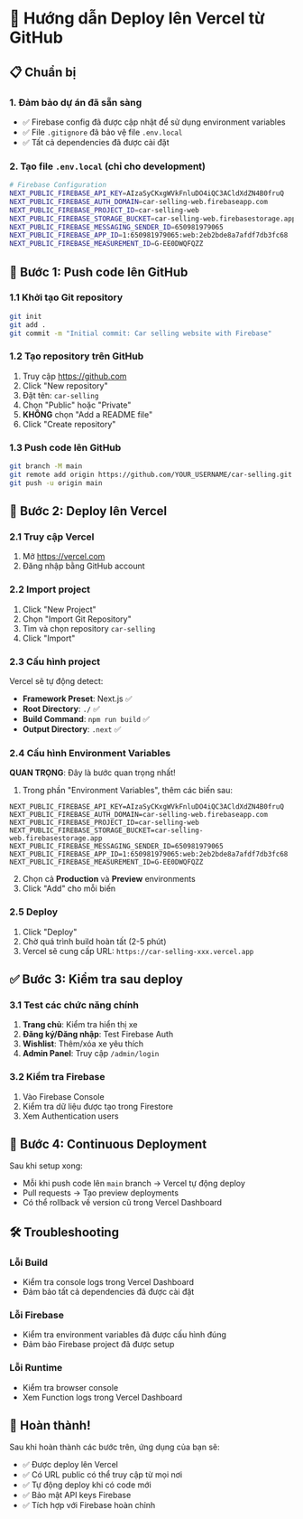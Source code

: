# 🚀 Hướng dẫn Deploy lên Vercel từ GitHub

## 📋 Chuẩn bị

### 1. Đảm bảo dự án đã sẵn sàng
- ✅ Firebase config đã được cập nhật để sử dụng environment variables
- ✅ File `.gitignore` đã bảo vệ file `.env.local`
- ✅ Tất cả dependencies đã được cài đặt

### 2. Tạo file `.env.local` (chỉ cho development)
```bash
# Firebase Configuration
NEXT_PUBLIC_FIREBASE_API_KEY=AIzaSyCKxgWVkFnluDO4iQC3ACldXdZN4B0fruQ
NEXT_PUBLIC_FIREBASE_AUTH_DOMAIN=car-selling-web.firebaseapp.com
NEXT_PUBLIC_FIREBASE_PROJECT_ID=car-selling-web
NEXT_PUBLIC_FIREBASE_STORAGE_BUCKET=car-selling-web.firebasestorage.app
NEXT_PUBLIC_FIREBASE_MESSAGING_SENDER_ID=650981979065
NEXT_PUBLIC_FIREBASE_APP_ID=1:650981979065:web:2eb2bde8a7afdf7db3fc68
NEXT_PUBLIC_FIREBASE_MEASUREMENT_ID=G-EE0DWQFQZZ
```

## 🔄 Bước 1: Push code lên GitHub

### 1.1 Khởi tạo Git repository
```bash
git init
git add .
git commit -m "Initial commit: Car selling website with Firebase"
```

### 1.2 Tạo repository trên GitHub
1. Truy cập https://github.com
2. Click "New repository"
3. Đặt tên: `car-selling`
4. Chọn "Public" hoặc "Private"
5. **KHÔNG** chọn "Add a README file"
6. Click "Create repository"

### 1.3 Push code lên GitHub
```bash
git branch -M main
git remote add origin https://github.com/YOUR_USERNAME/car-selling.git
git push -u origin main
```

## 🚀 Bước 2: Deploy lên Vercel

### 2.1 Truy cập Vercel
1. Mở https://vercel.com
2. Đăng nhập bằng GitHub account

### 2.2 Import project
1. Click "New Project"
2. Chọn "Import Git Repository"
3. Tìm và chọn repository `car-selling`
4. Click "Import"

### 2.3 Cấu hình project
Vercel sẽ tự động detect:
- **Framework Preset**: Next.js ✅
- **Root Directory**: `./` ✅
- **Build Command**: `npm run build` ✅
- **Output Directory**: `.next` ✅

### 2.4 Cấu hình Environment Variables
**QUAN TRỌNG**: Đây là bước quan trọng nhất!

1. Trong phần "Environment Variables", thêm các biến sau:

```
NEXT_PUBLIC_FIREBASE_API_KEY=AIzaSyCKxgWVkFnluDO4iQC3ACldXdZN4B0fruQ
NEXT_PUBLIC_FIREBASE_AUTH_DOMAIN=car-selling-web.firebaseapp.com
NEXT_PUBLIC_FIREBASE_PROJECT_ID=car-selling-web
NEXT_PUBLIC_FIREBASE_STORAGE_BUCKET=car-selling-web.firebasestorage.app
NEXT_PUBLIC_FIREBASE_MESSAGING_SENDER_ID=650981979065
NEXT_PUBLIC_FIREBASE_APP_ID=1:650981979065:web:2eb2bde8a7afdf7db3fc68
NEXT_PUBLIC_FIREBASE_MEASUREMENT_ID=G-EE0DWQFQZZ
```

2. Chọn cả **Production** và **Preview** environments
3. Click "Add" cho mỗi biến

### 2.5 Deploy
1. Click "Deploy"
2. Chờ quá trình build hoàn tất (2-5 phút)
3. Vercel sẽ cung cấp URL: `https://car-selling-xxx.vercel.app`

## ✅ Bước 3: Kiểm tra sau deploy

### 3.1 Test các chức năng chính
1. **Trang chủ**: Kiểm tra hiển thị xe
2. **Đăng ký/Đăng nhập**: Test Firebase Auth
3. **Wishlist**: Thêm/xóa xe yêu thích
4. **Admin Panel**: Truy cập `/admin/login`

### 3.2 Kiểm tra Firebase
1. Vào Firebase Console
2. Kiểm tra dữ liệu được tạo trong Firestore
3. Xem Authentication users

## 🔄 Bước 4: Continuous Deployment

Sau khi setup xong:
- Mỗi khi push code lên `main` branch → Vercel tự động deploy
- Pull requests → Tạo preview deployments
- Có thể rollback về version cũ trong Vercel Dashboard

## 🛠️ Troubleshooting

### Lỗi Build
- Kiểm tra console logs trong Vercel Dashboard
- Đảm bảo tất cả dependencies đã được cài đặt

### Lỗi Firebase
- Kiểm tra environment variables đã được cấu hình đúng
- Đảm bảo Firebase project đã được setup

### Lỗi Runtime
- Kiểm tra browser console
- Xem Function logs trong Vercel Dashboard

## 🎉 Hoàn thành!

Sau khi hoàn thành các bước trên, ứng dụng của bạn sẽ:
- ✅ Được deploy lên Vercel
- ✅ Có URL public có thể truy cập từ mọi nơi
- ✅ Tự động deploy khi có code mới
- ✅ Bảo mật API keys Firebase
- ✅ Tích hợp với Firebase hoàn chỉnh 